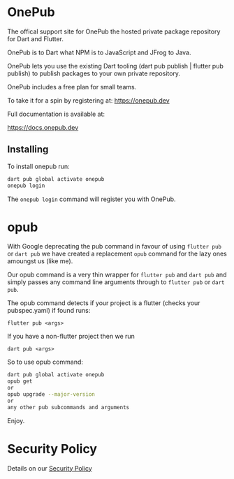 # OnePub

The offical support site for OnePub the hosted private package repository for Dart and Flutter.

OnePub is to Dart what NPM is to JavaScript and JFrog to Java.

OnePub lets you use the existing Dart tooling (dart pub publish | flutter pub publish) to publish packages to your own private repository.

OnePub includes a free plan for small teams.

To take it for a spin by registering at:
https://onepub.dev

Full documentation is available at:

https://docs.onepub.dev

## Installing
To install onepub run:

```bash
dart pub global activate onepub
onepub login
```
The `onepub login` command will register you with OnePub.

# opub

With Google deprecating the pub command in favour of using `flutter pub` or `dart pub`
we have created a replacement `opub` command for the lazy ones amoungst us (like me).


Our opub command is a very thin wrapper for `flutter pub` and `dart pub` and simply
passes any command line arguments through to `flutter pub` or `dart pub`.


The opub command detects if your project is a flutter (checks your pubspec.yaml)
if found runs:

`flutter pub <args>`

If you have a non-flutter project then we run

`dart pub <args>`


So to use opub command:

```bash
dart pub global activate onepub
opub get
or
opub upgrade --major-version
or
any other pub subcommands and arguments
```

Enjoy.


# Security Policy
Details on our [Security Policy](https://github.com/onepub-dev/onepub/blob/master/SECURITY.md)

